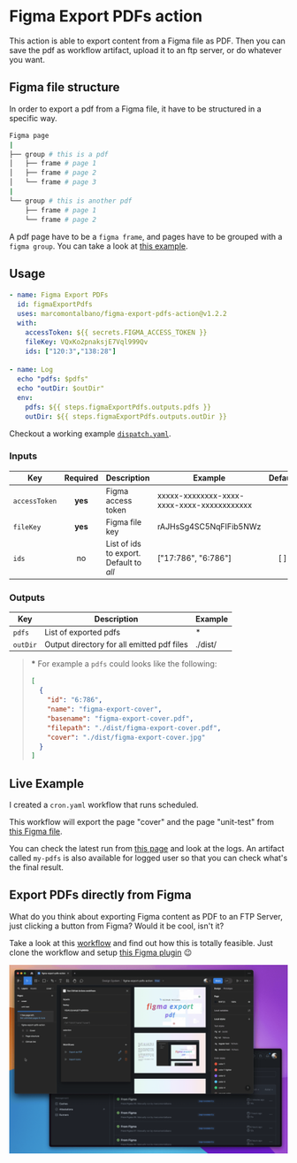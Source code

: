 # Figma Export PDFs action

This action is able to export content from a Figma file as PDF.
Then you can save the pdf as workflow artifact, upload it to an ftp server, or do whatever you want.

## Figma file structure

In order to export a pdf from a Figma file, it have to be structured in a specific way.

```sh
Figma page
|
├── group # this is a pdf
│   ├── frame # page 1
│   ├── frame # page 2
│   └── frame # page 3
|
└── group # this is another pdf
    ├── frame # page 1
    └── frame # page 2
```

A pdf page have to be a `figma frame`, and pages have to be grouped with a `figma group`.
You can take a look at [this example](https://www.figma.com/file/VQxKo2pnaksjE7Vql999Qv/figma-export-pdfs-action?node-id=138%3A28).


## Usage

```yml
- name: Figma Export PDFs
  id: figmaExportPdfs
  uses: marcomontalbano/figma-export-pdfs-action@v1.2.2
  with:
    accessToken: ${{ secrets.FIGMA_ACCESS_TOKEN }}
    fileKey: VQxKo2pnaksjE7Vql999Qv
    ids: ["120:3","138:28"]

- name: Log
  echo "pdfs: $pdfs"
  echo "outDir: $outDir"
  env:
    pdfs: ${{ steps.figmaExportPdfs.outputs.pdfs }}
    outDir: ${{ steps.figmaExportPdfs.outputs.outDir }}
```

Checkout a working example [`dispatch.yaml`](.github/workflows/dispatch.yaml).

### Inputs

| Key           | Required | Description                               | Example                                    | Default |
|---------------|:--------:|-------------------------------------------|--------------------------------------------|:-------:|
| `accessToken` |  **yes** | Figma access token                        | xxxxx-xxxxxxxx-xxxx-xxxx-xxxx-xxxxxxxxxxxx |         |
| `fileKey`     |  **yes** | Figma file key                            | rAJHsSg4SC5NqFIFib5NWz                     |         |
| `ids`         |    no    | List of ids to export. Default to *all*   | ["17:786", "6:786"]                        |   [ ]   |


### Outputs

| Key      | Description                                | Example |
|----------|--------------------------------------------|---------|
| `pdfs`   | List of exported pdfs                      | *       |
| `outDir` | Output directory for all emitted pdf files | ./dist/ |

> **\*** For example a `pdfs` could looks like the following:
> 
> ```json
> [
>   {
>     "id": "6:786",
>     "name": "figma-export-cover",
>     "basename": "figma-export-cover.pdf",
>     "filepath": "./dist/figma-export-cover.pdf",
>     "cover": "./dist/figma-export-cover.jpg"
>   }
> ]
> ```


## Live Example

I created a `cron.yaml` workflow that runs scheduled.

This workflow will export the page "cover" and the page "unit-test" from [this Figma file](https://www.figma.com/file/VQxKo2pnaksjE7Vql999Qv).

You can check the latest run from [this page](https://github.com/marcomontalbano/figma-export-pdfs-action/actions/workflows/cron.yaml) and look at the logs.
An artifact called `my-pdfs` is also available for logged user so that you can check what's the final result.



## Export PDFs directly from Figma

What do you think about exporting Figma content as PDF to an FTP Server, just clicking a button from Figma? Would it be cool, isn't it?

Take a look at this [workflow](.github/workflows/from-figma.yaml) and find out how this is totally feasible. Just clone the workflow and setup [this Figma plugin](https://www.figma.com/community/plugin/1096890502176164513) 😉

![Demo](https://raw.githubusercontent.com/marcomontalbano/figma-plugin-run-github-actions-workflows/main/cover.gif)
